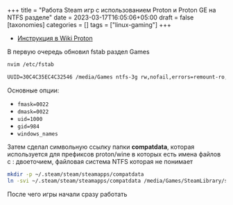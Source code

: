 +++
title = "Работа Steam игр с использованием Proton и Proton GE на NTFS разделе"
date = 2023-03-17T16:05:06+05:00
draft = false
[taxonomies]
categories = []
tags = ["linux-gaming"]
+++

- [Инструкция в Wiki Proton](https://github.com/ValveSoftware/Proton/wiki/Using-a-NTFS-disk-with-Linux-and-Windows)

В первую очередь обновил fstab раздел Games

```sh
nvim /etc/fstab
```

```txt
UUID=30C4C35EC4C32546 /media/Games ntfs-3g rw,nofail,errors=remount-ro,noatime,prealloc,fmask=0022,dmask=0022,uid=1000,gid=984,windows_names 0 0
```

Основные опции:

- `fmask=0022`
- `dmask=0022`
- `uid=1000`
- `gid=984`
- `windows_names`

Затем сделал символьную ссылку папки **compatdata**, которая используется для префиксов proton/wine в которых есть имена файлов с : двоеточием, файловая система NTFS которая не понимает

```sh
mkdir -p ~/.steam/steam/steamapps/compatdata
ln -svi ~/.steam/steam/steamapps/compatdata /media/Games/SteamLibrary/steamapps/
```

После чего игры начали сразу работать
